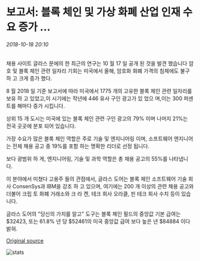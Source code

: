 # 보고서: 블록 체인 및 가상 화폐 산업 인재 수요 증가 ...

###### 2018-10-18 20:10

채용 사이트 글라스 문에의 한 최근의 연구는 10 월 17 일 공개 된 것을 발견 했습니다 암호 및 블록 체인 관련 일자리 기회는 미국에서 올해, 암호화 화폐 가격의 침체에도 불구 하 고 크게 증가 했다.

8 월 2018 일 기준 보고서에 따라 미국에서 1775 개의 고유한 블록 체인 관련 일자리를 보유 하 고 있었고,이 시기에는 작년에 446 유사 구인 광고가 있 었으 며,이는 300 퍼센트를 해마다 증가 시킵니다.

상위 15 개 도시는 미국에 있는 블록 체인 관련 구인 광고의 79% 이며 나머지 21%는 전국 곳곳에 분포 되어 있습니다.

가장 수요가 많은 블록 체인 역할은 주로 기술 및 엔지니어링 이며, 소프트웨어 엔지니어는 전체 채용 공고 중 19%를 포함 하는 명확한 리더로 선정 됩니다.

보다 광범위 하 게, 엔지니어링, 기술 및 과학 역할은 총 채용 공고의 55%를 나타냅니다.

이 분야에서 미쳤다 고용주 들의 관점에서, 글라스 도어는 블록 체인 소프트웨어 기술 회사 ConsenSys과 IBM을 강조 하 고 있으며, 여기에는 200 개 이상의 관련 채용 공고와 더불어 크립 토 화폐 거래소와 크 라 켄, 테크 회사 오라클, 핀 테크 회사 수치 등이 있습니다.

글라스 도어의 "당신의 가치를 알고" 도구는 블록 체인 필드의 중앙값 기본 급여는 $32423, 또는 61.8% 년 당 $52461의 미국 중앙값 급여 보다 높은 년 $84884 이다 밝혀.

[Original source](https://cointelegraph.com/news/report-blockchain-and-crypto-industries-see-growing-demand-for-talent)

![stats](https://c.statcounter.com/11760860/0/a89fa40b/1/ "stats")
